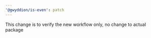 ```yaml
---
'@gwyddion/is-even': patch
---
```


This change is to verify the new workflow only, no change to actual package
